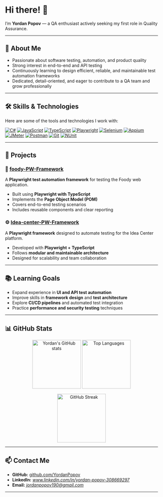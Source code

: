 # Hi there! 👋  
I’m **Yordan Popov** — a QA enthusiast actively seeking my first role in Quality Assurance.

---

## 🚀 About Me

- Passionate about software testing, automation, and product quality  
- Strong interest in end-to-end and API testing  
- Continuously learning to design efficient, reliable, and maintainable test automation frameworks  
- Dedicated, detail-oriented, and eager to contribute to a QA team and grow professionally  

---

## 🛠 Skills & Technologies

Here are some of the tools and technologies I work with:

[![C#](https://img.shields.io/badge/-C%23-239120?logo=c-sharp&logoColor=white)](https://docs.microsoft.com/en-us/dotnet/csharp/) [![JavaScript](https://img.shields.io/badge/-JavaScript-F7DF1E?logo=javascript&logoColor=black)](https://developer.mozilla.org/en-US/docs/Web/JavaScript) [![TypeScript](https://img.shields.io/badge/-TypeScript-3178C6?logo=typescript&logoColor=white)](https://www.typescriptlang.org/) [![Playwright](https://img.shields.io/badge/-Playwright-2EAD33?logo=playwright&logoColor=white)](https://playwright.dev/) [![Selenium](https://img.shields.io/badge/-Selenium-43B02A?logo=selenium&logoColor=white)](https://www.selenium.dev/) [![Appium](https://img.shields.io/badge/-Appium-3DDC84?logo=android&logoColor=white)](https://appium.io/) [![JMeter](https://img.shields.io/badge/-JMeter-D22128?logo=apache&logoColor=white)](https://jmeter.apache.org/) [![Postman](https://img.shields.io/badge/-Postman-FF6C37?logo=postman&logoColor=white)](https://www.postman.com/) [![Git](https://img.shields.io/badge/-Git-F05032?logo=git&logoColor=white)](https://git-scm.com/) [![NUnit](https://img.shields.io/badge/-NUnit-512BD4?logo=.net&logoColor=white)](https://nunit.org/)

---

## 📂 Projects

### 🧪 [foody-PW-Framework](https://github.com/YordanPopov/foody-PW-Framework)
A **Playwright test automation framework** for testing the Foody web application.  
- Built using **Playwright with TypeScript**  
- Implements the **Page Object Model (POM)**  
- Covers end-to-end testing scenarios  
- Includes reusable components and clear reporting  

### ⚙️ [Idea-center-PW-Framework](https://github.com/YordanPopov/Idea-center-PW-Framework)
A **Playwright framework** designed to automate testing for the Idea Center platform.  
- Developed with **Playwright + TypeScript**  
- Follows **modular and maintainable architecture**  
- Designed for scalability and team collaboration  

---

## 📚 Learning Goals

- Expand experience in **UI and API test automation**  
- Improve skills in **framework design** and **test architecture**  
- Explore **CI/CD pipelines** and automated test integration  
- Practice **performance and security testing** techniques  

---

## 📊 GitHub Stats

<p align="center">
  <img src="https://github-readme-stats.vercel.app/api?username=YordanPopov&show_icons=true&theme=tokyonight" alt="Yordan's GitHub stats" height="160" />
  <img src="https://github-readme-stats.vercel.app/api/top-langs/?username=YordanPopov&layout=compact&theme=tokyonight" alt="Top Languages" height="160" />
</p>

<p align="center">
  <img src="https://github-readme-streak-stats.herokuapp.com/?user=YordanPopov&theme=tokyonight" alt="GitHub Streak" height="160" />
</p>

---

## 📫 Contact Me

- **GitHub:** [github.com/YordanPopov](https://github.com/YordanPopov)  
- **LinkedIn:** *www.linkedin.com/in/yordan-popov-308669297*  
- **Email:** *jordanpopov190@gmail.com*  

---
